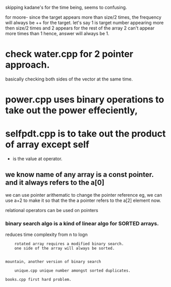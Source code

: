skipping kadane's for the time being, seems to confusing. 

for moore- since the target appears more than size/2 times, the frequency will always be ++ for the target. 
let's say 1 is target number appearing more then size/2 times and 2 appears for the rest of the array
2 can't appear more times than 1 hence, answer will always be 1. 

# check water.cpp for 2 pointer approach. 
 basically checking both sides of the vector at the same time. 

# power.cpp uses binary operations to take out the power effeciently, 

# selfpdt.cpp is to take out the product of array except self 

* is the value at operator. 

## we know name of any array is a const pointer. and it always refers to the a[0]
we can use pointer arithematic to change the pointer reference eg, we can use a+2 to make it so that the the a pointer refers to the    a[2] element now. 


relational operators can be used on pointers 

### binary search algo is a kind of linear algo for SORTED arrays. 
 reduces time complexity from n to logn

        rotated array requires a modified binary search. 
        one side of the array will always be sorted. 


    mountain, another version of binary search 

        unique.cpp unique number amongst sorted duplicates. 

    books.cpp first hard problem. 